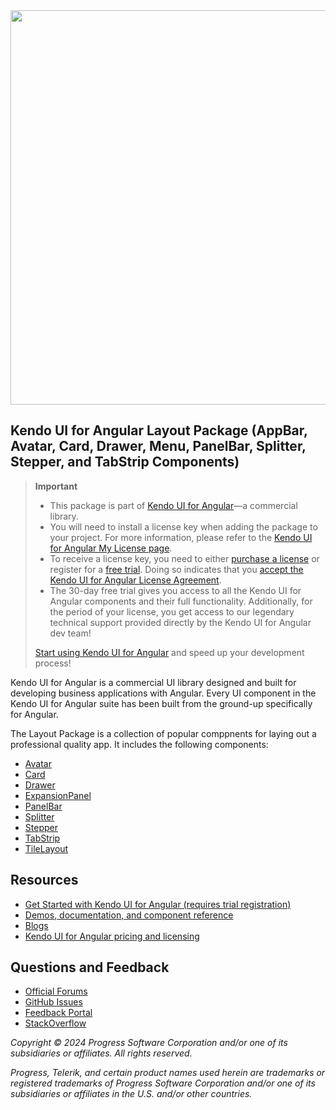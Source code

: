 <a href="https://www.telerik.com/kendo-angular-ui/" target="_blank">
<img width="631" src="https://www.telerik.com/kendo-angular-ui/npm-banner.svg">
</a>

## Kendo UI for Angular Layout Package (AppBar, Avatar, Card, Drawer, Menu, PanelBar, Splitter, Stepper, and TabStrip Components)

> **Important**
> * This package is part of [Kendo UI for Angular](https://www.telerik.com/kendo-angular-ui?utm_medium=referral&utm_source=npm&utm_campaign=kendo-ui-angular-trial-npm-layout)&mdash;a commercial library.
> * You will need to install a license key when adding the package to your project. For more information, please refer to the [Kendo UI for Angular My License page](https://www.telerik.com/kendo-angular-ui/my-license?utm_medium=referral&utm_source=npm&utm_campaign=kendo-ui-angular-trial-npm-layout).
> * To receive a license key, you need to either [purchase a license](https://www.telerik.com/purchase/kendo-ui?utm_medium=referral&utm_source=npm&utm_campaign=kendo-ui-angular-trial-npm-layout) or register for a [free trial](https://www.telerik.com/download-login-v2-kendo-angular-ui?utm_medium=referral&utm_source=npm&utm_campaign=kendo-ui-angular-trial-npm-layout). Doing so indicates that you [accept the Kendo UI for Angular License Agreement](https://www.telerik.com/purchase/license-agreement/kendo-ui?utm_medium=referral&utm_source=npm&utm_campaign=kendo-ui-angular-trial-npm-layout).
> * The 30-day free trial gives you access to all the Kendo UI for Angular components and their full functionality. Additionally, for the period of your license, you get access to our legendary technical support provided directly by the Kendo UI for Angular dev team!
>
> [Start using Kendo UI for Angular](https://www.telerik.com/download-login-v2-kendo-angular-ui?utm_medium=referral&utm_source=npm&utm_campaign=kendo-ui-angular-trial-npm-layout) and speed up your development process!

Kendo UI for Angular is a commercial UI library designed and built for developing business applications with Angular. Every UI component in the Kendo UI for Angular suite has been built from the ground-up specifically for Angular.

The Layout Package is a collection of popular comppnents for laying out a professional quality app. It includes the following components:
* [Avatar](https://www.telerik.com/kendo-angular-ui/avatar?utm_medium=referral&utm_source=npm&utm_campaign=kendo-ui-angular-trial-npm-layout)
* [Card](https://www.telerik.com/kendo-angular-ui/card?utm_medium=referral&utm_source=npm&utm_campaign=kendo-ui-angular-trial-npm-layout)
* [Drawer](https://www.telerik.com/kendo-angular-ui/drawer?utm_medium=referral&utm_source=npm&utm_campaign=kendo-ui-angular-trial-npm-layout)
* [ExpansionPanel](https://www.telerik.com/kendo-angular-ui/expansionpanel?utm_medium=referral&utm_source=npm&utm_campaign=kendo-ui-angular-trial-npm-layout)
* [PanelBar](https://www.telerik.com/kendo-angular-ui/panelbar?utm_medium=referral&utm_source=npm&utm_campaign=kendo-ui-angular-trial-npm-layout)
* [Splitter](https://www.telerik.com/kendo-angular-ui/splitter?utm_medium=referral&utm_source=npm&utm_campaign=kendo-ui-angular-trial-npm-layout)
* [Stepper](https://www.telerik.com/kendo-angular-ui/stepper?utm_medium=referral&utm_source=npm&utm_campaign=kendo-ui-angular-trial-npm-layout)
* [TabStrip](https://www.telerik.com/kendo-angular-ui/tabstrip?utm_medium=referral&utm_source=npm&utm_campaign=kendo-ui-angular-trial-npm-layout)
* [TileLayout](https://www.telerik.com/kendo-angular-ui/tilelayout?utm_medium=referral&utm_source=npm&utm_campaign=kendo-ui-angular-trial-npm-layout)

## Resources

* [Get Started with Kendo UI for Angular (requires trial registration)](https://www.telerik.com/kendo-angular-ui/getting-started?utm_medium=referral&utm_source=npm&utm_campaign=kendo-ui-angular-trial-npm-layout)
* [Demos, documentation, and component reference](https://www.telerik.com/kendo-angular-ui/components?utm_medium=referral&utm_source=npm&utm_campaign=kendo-ui-angular-trial-npm-layout)
* [Blogs](http://www.telerik.com/blogs/kendo-ui)
* [Kendo UI for Angular pricing and licensing](https://www.telerik.com/purchase/kendo-ui?utm_medium=referral&utm_source=npm&utm_campaign=kendo-ui-angular-trial-npm-layout)

## Questions and Feedback

* [Official Forums](https://www.telerik.com/forums/kendo-angular-ui?utm_medium=referral&utm_source=npm&utm_campaign=kendo-ui-angular-trial-npm-layout)
* [GitHub Issues](https://github.com/telerik/kendo-angular/issues?utm_medium=referral&utm_source=npm&utm_campaign=kendo-ui-angular-trial-npm-layout)
* [Feedback Portal](https://feedback.telerik.com/kendo-angular-ui?utm_medium=referral&utm_source=npm&utm_campaign=kendo-ui-angular-trial-npm-layout)
* [StackOverflow](https://stackoverflow.com/questions/tagged/kendo-ui-angular2?utm_medium=referral&utm_source=npm&utm_campaign=kendo-ui-angular-trial-npm-layout)

*Copyright © 2024 Progress Software Corporation and/or one of its subsidiaries or affiliates. All rights reserved.*

*Progress, Telerik, and certain product names used herein are trademarks or registered trademarks of Progress Software Corporation and/or one of its subsidiaries or affiliates in the U.S. and/or other countries.*
